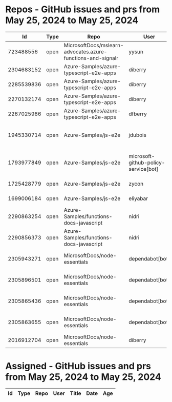 # Repos - GitHub issues and prs from May 25, 2024 to May 25, 2024
|Id|Type|Repo|User|Title|Date|Age|
|--|--|--|--|--|--|--|
|723488556|open|MicrosoftDocs/mslearn-advocates.azure-functions-and-signalr|yysun| [connection.send vs axios](https://api.github.com/repos/MicrosoftDocs/mslearn-advocates.azure-functions-and-signalr/issues/16)|2020-10-16T19:42:14Z|1317|
|2304683152|open|Azure-Samples/azure-typescript-e2e-apps|diberry| [README updates](https://api.github.com/repos/Azure-Samples/azure-typescript-e2e-apps/issues/66)|2024-05-19T16:20:09Z|6|
|2285539836|open|Azure-Samples/azure-typescript-e2e-apps|diberry| [Azure SQL quickstarts](https://api.github.com/repos/Azure-Samples/azure-typescript-e2e-apps/issues/64)|2024-05-08T12:58:54Z|17|
|2270132174|open|Azure-Samples/azure-typescript-e2e-apps|diberry| [Assistant function call](https://api.github.com/repos/Azure-Samples/azure-typescript-e2e-apps/issues/63)|2024-04-29T22:58:49Z|26|
|2267025986|open|Azure-Samples/azure-typescript-e2e-apps|dfberry| [Convert eslintignore to eslint "ignores" property](https://api.github.com/repos/Azure-Samples/azure-typescript-e2e-apps/issues/62)|2024-04-27T13:52:38Z|28|
|1945330714|open|Azure-Samples/js-e2e|jdubois| [This repo doesn't meet the "durable ownership minimums" for Microsoft compliance](https://api.github.com/repos/Azure-Samples/js-e2e/issues/55)|2023-10-16T14:19:48Z|222|
|1793977849|open|Azure-Samples/js-e2e|microsoft-github-policy-service[bot]| [FabricBot: Onboarding to GitOps.ResourceManagement because of FabricBot decommissioning](https://api.github.com/repos/Azure-Samples/js-e2e/issues/54)|2023-07-07T18:01:49Z|323|
|1725428779|open|Azure-Samples/js-e2e|zycon| [Method changed to beginStart](https://api.github.com/repos/Azure-Samples/js-e2e/issues/53)|2023-05-25T09:20:31Z|366|
|1699006184|open|Azure-Samples/js-e2e|eliyabar| [Update create-vm.js](https://api.github.com/repos/Azure-Samples/js-e2e/issues/52)|2023-05-07T10:47:32Z|384|
|2290863254|open|Azure-Samples/functions-docs-javascript|nidri| [Update README.md to update references to http triggers](https://api.github.com/repos/Azure-Samples/functions-docs-javascript/issues/9)|2024-05-11T11:56:21Z|14|
|2290856373|open|Azure-Samples/functions-docs-javascript|nidri| [Update httpTriggerRoute.js to use 'context' instead of 'console' for …](https://api.github.com/repos/Azure-Samples/functions-docs-javascript/issues/8)|2024-05-11T11:47:20Z|14|
|2305943271|open|MicrosoftDocs/node-essentials|dependabot[bot]| [chore(deps-dev): bump eslint from 8.57.0 to 9.3.0 in /nodejs-intro](https://api.github.com/repos/MicrosoftDocs/node-essentials/issues/108)|2024-05-20T12:56:15Z|5|
|2305896501|open|MicrosoftDocs/node-essentials|dependabot[bot]| [chore(deps-dev): bump eslint from 8.57.0 to 9.3.0 in /nodejs-files](https://api.github.com/repos/MicrosoftDocs/node-essentials/issues/107)|2024-05-20T12:31:10Z|5|
|2305865436|open|MicrosoftDocs/node-essentials|dependabot[bot]| [chore(deps-dev): bump eslint from 8.57.0 to 9.3.0 in /nodejs-http](https://api.github.com/repos/MicrosoftDocs/node-essentials/issues/106)|2024-05-20T12:14:27Z|5|
|2305863655|open|MicrosoftDocs/node-essentials|dependabot[bot]| [chore(deps-dev): bump eslint from 8.57.0 to 9.3.0 in /nodejs-debug](https://api.github.com/repos/MicrosoftDocs/node-essentials/issues/105)|2024-05-20T12:13:27Z|5|
|2016912704|open|MicrosoftDocs/node-essentials|diberry| [Best practice for updates](https://api.github.com/repos/MicrosoftDocs/node-essentials/issues/47)|2023-11-29T15:58:58Z|178|
# Assigned - GitHub issues and prs from May 25, 2024 to May 25, 2024
|Id|Type|Repo|User|Title|Date|Age|
|--|--|--|--|--|--|--|
